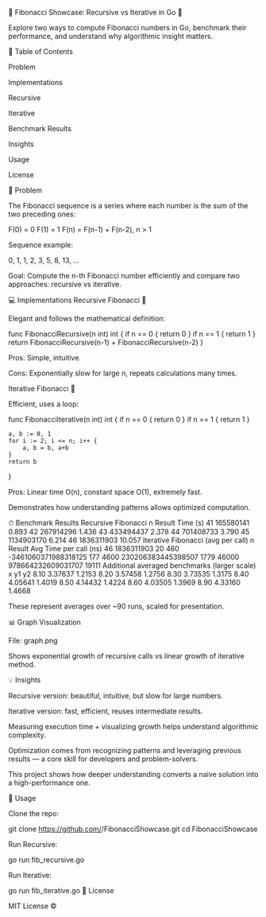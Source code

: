 🧮 Fibonacci Showcase: Recursive vs Iterative in Go 🚀

Explore two ways to compute Fibonacci numbers in Go, benchmark their performance, and understand why algorithmic insight matters.




📖 Table of Contents

Problem

Implementations

Recursive

Iterative

Benchmark Results

Insights

Usage

License

🔹 Problem

The Fibonacci sequence is a series where each number is the sum of the two preceding ones:

F(0) = 0
F(1) = 1
F(n) = F(n-1) + F(n-2), n > 1

Sequence example:

0, 1, 1, 2, 3, 5, 8, 13, ...

Goal: Compute the n-th Fibonacci number efficiently and compare two approaches: recursive vs iterative.

💻 Implementations
Recursive Fibonacci 🔁

Elegant and follows the mathematical definition:

func FibonacciRecursive(n int) int {
    if n == 0 { return 0 }
    if n == 1 { return 1 }
    return FibonacciRecursive(n-1) + FibonacciRecursive(n-2)
}

Pros: Simple, intuitive.

Cons: Exponentially slow for large n, repeats calculations many times.

Iterative Fibonacci 🔄

Efficient, uses a loop:

func FibonacciIterative(n int) int {
    if n == 0 { return 0 }
    if n == 1 { return 1 }


    a, b := 0, 1
    for i := 2; i <= n; i++ {
        a, b = b, a+b
    }
    return b
}

Pros: Linear time O(n), constant space O(1), extremely fast.

Demonstrates how understanding patterns allows optimized computation.

⏱ Benchmark Results
Recursive Fibonacci
n	Result	Time (s)
41	165580141	0.893
42	267914296	1.436
43	433494437	2.378
44	701408733	3.790
45	1134903170	6.214
46	1836311903	10.057
Iterative Fibonacci (avg per call)
n	Result	Avg Time per call (ns)
46	1836311903	20
460	-3461060371988318125	177
4600	230206383445398507	1779
46000	978664232609031707	19111
Additional averaged benchmarks (larger scale)
x	y1	y2
8.10	3.37637	1.2153
8.20	3.57458	1.2756
8.30	3.73535	1.3175
8.40	4.05641	1.4019
8.50	4.14432	1.4224
8.60	4.03505	1.3969
8.90	4.33160	1.4668

These represent averages over ~90 runs, scaled for presentation.

📊 Graph Visualization

File: graph.png

Shows exponential growth of recursive calls vs linear growth of iterative method.




💡 Insights

Recursive version: beautiful, intuitive, but slow for large numbers.

Iterative version: fast, efficient, reuses intermediate results.

Measuring execution time + visualizing growth helps understand algorithmic complexity.

Optimization comes from recognizing patterns and leveraging previous results — a core skill for developers and problem-solvers.

This project shows how deeper understanding converts a naive solution into a high-performance one.

🚀 Usage

Clone the repo:

git clone https://github.com/<your-username>/FibonacciShowcase.git
cd FibonacciShowcase

Run Recursive:

go run fib_recursive.go

Run Iterative:

go run fib_iterative.go
📝 License

MIT License ©

